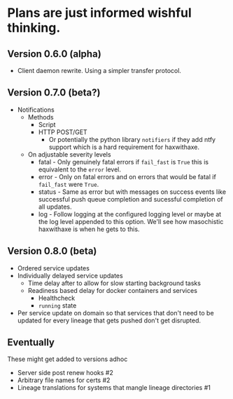 # Plans are just informed wishful thinking.

## Version 0.6.0 (alpha)
- Client daemon rewrite. Using a simpler transfer protocol.

## Version 0.7.0 (beta?)
- Notifications
   - Methods
      - Script
      - HTTP POST/GET
         - Or potentially the python library `notifiers` if they add ntfy support which is a hard requirement for haxwithaxe.
   - On adjustable severity levels
      - fatal - Only genuinely fatal errors if `fail_fast` is `True` this is equivalent to the `error` level.
      - error - Only on fatal errors and on errors that would be fatal if `fail_fast` were `True`.
      - status - Same as error but with messages on success events like successful push queue completion and sucessful completion of all updates.
      - log - Follow logging at the configured logging level or maybe at the log level appended to this option. We'll see how masochistic haxwithaxe is when he gets to this.

## Version 0.8.0 (beta)
- Ordered service updates
- Individually delayed service updates
   - Time delay after to allow for slow starting background tasks
   - Readiness based delay for docker containers and services
      - Healthcheck
      - ``running`` state
- Per service update on domain so that services that don't need to be updated for every lineage that gets pushed don't get disrupted.

## Eventually
These might get added to versions adhoc
- Server side post renew hooks #2
- Arbitrary file names for certs #2
- Lineage translations for systems that mangle lineage directories #1
